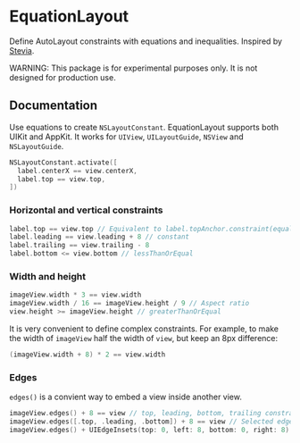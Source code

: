 # EquationLayout

Define AutoLayout constraints with equations and inequalities. Inspired by [Stevia](https://github.com/freshOS/Stevia).

WARNING: This package is for experimental purposes only. It is not designed for production use.

## Documentation

Use equations to create `NSLayoutConstant`. EquationLayout supports both UIKit and AppKit. It works for `UIView`, `UILayoutGuide`, `NSView` and `NSLayoutGuide`.

```swift
NSLayoutConstant.activate([
  label.centerX == view.centerX,
  label.top == view.top,
])
```

### Horizontal and vertical constraints

```swift
label.top == view.top // Equivalent to label.topAnchor.constraint(equalTo: view.topAnchor)
label.leading == view.leading + 8 // constant
label.trailing == view.trailing - 8
label.bottom <= view.bottom // lessThanOrEqual
```

### Width and height

```swift
imageView.width * 3 == view.width
imageView.width / 16 == imageView.height / 9 // Aspect ratio
view.height >= imageView.height // greaterThanOrEqual
```

It is very convenient to define complex constraints. For example, to make the width of `imageView` half the width of `view`, but keep an 8px difference:

```swift
(imageView.width + 8) * 2 == view.width
```

### Edges

`edges()` is a convient way to embed a view inside another view.

```swift
imageView.edges() + 8 == view // top, leading, bottom, trailing constrants with 8px insets
imageView.edges([.top, .leading, .bottom]) + 8 == view // Selected edges
imageView.edges() + UIEdgeInsets(top: 0, left: 8, bottom: 0, right: 8) == view // Different constants for each edge
```
